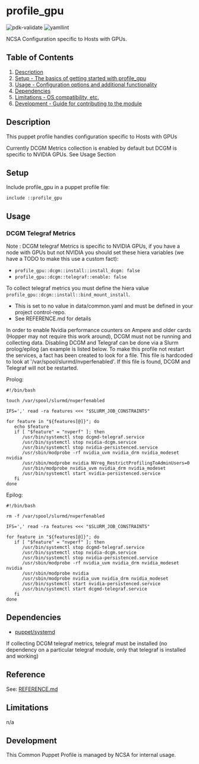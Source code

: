 # profile_gpu

![pdk-validate](https://github.com/ncsa/puppet-profile_gpu/workflows/pdk-validate/badge.svg)
![yamllint](https://github.com/ncsa/puppet-profile_gpu/workflows/yamllint/badge.svg)

NCSA Configuration specific to Hosts with GPUs.

## Table of Contents

1. [Description](#description)
1. [Setup - The basics of getting started with profile_gpu](#setup)
1. [Usage - Configuration options and additional functionality](#usage)
1. [Dependencies](#dependencies)
1. [Limitations - OS compatibility, etc.](#limitations)
1. [Development - Guide for contributing to the module](#development)

## Description

This puppet profile handles configuration specific to Hosts with GPUs

Currently DCGM Metrics collection is enabled by default but DCGM is specific to NVIDIA GPUs. See Usage Section

## Setup

Include profile_gpu in a puppet profile file:
```
include ::profile_gpu
```

## Usage

### DCGM Telegraf Metrics

Note : DCGM telegraf Metrics is specific to NVIDIA GPUs, if you have a node with GPUs but not NVIDIA you should
set these hiera variables (we have a TODO to make this use a custom fact):

- `profile_gpu::dcgm::install::install_dcgm: false`
- `profile_gpu::dcgm::telegraf::enable: false`

To collect telegraf metrics you must define the hiera value `profile_gpu::dcgm::install::bind_mount_install`.

- This is set to no value in data/common.yaml and must be defined in your project control-repo.
- See REFERENCE.md for details

In order to enable Nvidia performance counters on Ampere and older cards (Hopper may not require this work around), DCGM must not be running and collecting data. Disabling DCGM and Telegraf can be done via a Slurm prolog/epilog (an example is listed below. To make this profile not restart the services, a fact has been created to look for a file. This file is hardcoded to look at '/var/spool/slurmd/nvperfenabled'. If this file is found, DCGM and Telegraf will not be restarted.

Prolog:

```
#!/bin/bash

touch /var/spool/slurmd/nvperfenabled

IFS=',' read -ra features <<< "$SLURM_JOB_CONSTRAINTS"

for feature in "${features[@]}"; do
   echo $feature
   if [ "$feature" = "nvperf" ]; then
      /usr/bin/systemctl stop dcgmd-telegraf.service
      /usr/bin/systemctl stop nvidia-dcgm.service
      /usr/bin/systemctl stop nvidia-persistenced.service
      /usr/sbin/modprobe -rf nvidia_uvm nvidia_drm nvidia_modeset nvidia
      /usr/sbin/modprobe nvidia NVreg_RestrictProfilingToAdminUsers=0
      /usr/bin/modprobe nvidia_uvm nvidia_drm nvidia_modeset
      /usr/bin/systemctl start nvidia-persistenced.service
   fi
done
```

Epilog:

```
#!/bin/bash

rm -f /var/spool/slurmd/nvperfenabled

IFS=',' read -ra features <<< "$SLURM_JOB_CONSTRAINTS"

for feature in "${features[@]}"; do
   if [ "$feature" = "nvperf" ]; then
      /usr/bin/systemctl stop dcgmd-telegraf.service
      /usr/bin/systemctl stop nvidia-dcgm.service
      /usr/bin/systemctl stop nvidia-persistenced.service
      /usr/sbin/modprobe -rf nvidia_uvm nvidia_drm nvidia_modeset nvidia
      /usr/sbin/modprobe nvidia
      /usr/sbin/modprobe nvidia_uvm nvidia_drm nvidia_modeset
      /usr/bin/systemctl start nvidia-persistenced.service
      /usr/bin/systemctl start dcgmd-telegraf.service
   fi
done
```

## Dependencies

- [puppet/systemd](https://forge.puppet.com/modules/puppet/systemd)

If collecting DCGM telegraf metrics, telegraf must be installed (no dependency on a particular telegraf module, only that telegraf is installed and working)

## Reference

See: [REFERENCE.md](REFERENCE.md)

## Limitations

n/a

## Development

This Common Puppet Profile is managed by NCSA for internal usage.
